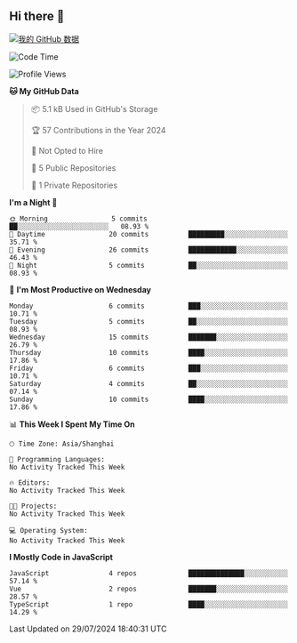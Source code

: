 ## Hi there 👋
[![我的 GitHub 数据](https://github-readme-stats.vercel.app/api?username=pixelpilotUm
)]()
<!--START_SECTION:waka-->
![Code Time](http://img.shields.io/badge/Code%20Time-0%20secs-blue)

![Profile Views](http://img.shields.io/badge/Profile%20Views-1-blue)

**🐱 My GitHub Data** 

> 📦 5.1 kB Used in GitHub's Storage 
 > 
> 🏆 57 Contributions in the Year 2024
 > 
> 🚫 Not Opted to Hire
 > 
> 📜 5 Public Repositories 
 > 
> 🔑 1 Private Repositories 
 > 
**I'm a Night 🦉** 

```text
🌞 Morning                5 commits           ██░░░░░░░░░░░░░░░░░░░░░░░   08.93 % 
🌆 Daytime                20 commits          █████████░░░░░░░░░░░░░░░░   35.71 % 
🌃 Evening                26 commits          ████████████░░░░░░░░░░░░░   46.43 % 
🌙 Night                  5 commits           ██░░░░░░░░░░░░░░░░░░░░░░░   08.93 % 
```
📅 **I'm Most Productive on Wednesday** 

```text
Monday                   6 commits           ███░░░░░░░░░░░░░░░░░░░░░░   10.71 % 
Tuesday                  5 commits           ██░░░░░░░░░░░░░░░░░░░░░░░   08.93 % 
Wednesday                15 commits          ███████░░░░░░░░░░░░░░░░░░   26.79 % 
Thursday                 10 commits          ████░░░░░░░░░░░░░░░░░░░░░   17.86 % 
Friday                   6 commits           ███░░░░░░░░░░░░░░░░░░░░░░   10.71 % 
Saturday                 4 commits           ██░░░░░░░░░░░░░░░░░░░░░░░   07.14 % 
Sunday                   10 commits          ████░░░░░░░░░░░░░░░░░░░░░   17.86 % 
```


📊 **This Week I Spent My Time On** 

```text
🕑︎ Time Zone: Asia/Shanghai

💬 Programming Languages: 
No Activity Tracked This Week

🔥 Editors: 
No Activity Tracked This Week

🐱‍💻 Projects: 
No Activity Tracked This Week

💻 Operating System: 
No Activity Tracked This Week
```

**I Mostly Code in JavaScript** 

```text
JavaScript               4 repos             ██████████████░░░░░░░░░░░   57.14 % 
Vue                      2 repos             ███████░░░░░░░░░░░░░░░░░░   28.57 % 
TypeScript               1 repo              ████░░░░░░░░░░░░░░░░░░░░░   14.29 % 
```




 Last Updated on 29/07/2024 18:40:31 UTC
<!--END_SECTION:waka-->
<!--
**ovlineen/ovlineen** is a ✨ _special_ ✨ repository because its `README.md` (this file) appears on your GitHub profile.

Here are some ideas to get you started:

- 🔭 I’m currently working on ...
- 🌱 I’m currently learning ...
- 👯 I’m looking to collaborate on ...
- 🤔 I’m looking for help with ...
- 💬 Ask me about ...
- 📫 How to reach me: ...
- 😄 Pronouns: ...
- ⚡ Fun fact: ...
-->
